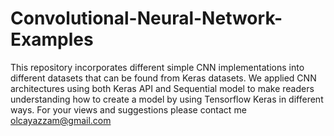 # Convolutional-Neural-Network-Examples
This repository incorporates different simple CNN implementations into different datasets that can be found from Keras datasets. We applied CNN architectures using both Keras API and Sequential model to make readers understanding how to create a model by using Tensorflow Keras in different ways.
For your views and suggestions please contact me olcayazzam@gmail.com 
